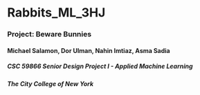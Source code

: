 # Rabbits_ML_3HJ
### Project: Beware Bunnies
#### Michael Salamon, Dor Ulman, Nahin Imtiaz, Asma Sadia

##### CSC 59866 Senior Design Project I - Applied Machine Learning
##### The City College of New York

